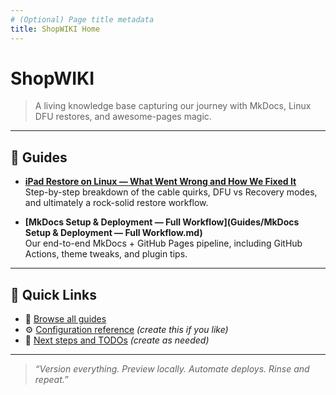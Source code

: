 ```yaml
---
# (Optional) Page title metadata
title: ShopWIKI Home
---
```


# ShopWIKI

> A living knowledge base capturing our journey with MkDocs, Linux DFU restores, and awesome-pages magic.

---

## 📂 Guides

- **[iPad Restore on Linux — What Went Wrong and How We Fixed It](Guides/ipad-restore.md)**  
  Step-by-step breakdown of the cable quirks, DFU vs Recovery modes, and ultimately a rock-solid restore workflow.

- **[MkDocs Setup & Deployment — Full Workflow](Guides/MkDocs Setup & Deployment — Full Workflow.md)**  
  Our end-to-end MkDocs + GitHub Pages pipeline, including GitHub Actions, theme tweaks, and plugin tips.

---

## 🔗 Quick Links

- 📖 [Browse all guides](Guides/)  
- ⚙️ [Configuration reference](configuration.md) *(create this if you like)*  
- 🏁 [Next steps and TODOs](todo.md) *(create as needed)*

---

> _“Version everything. Preview locally. Automate deploys. Rinse and repeat.”_
